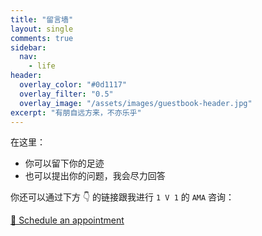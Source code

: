 ```yaml
---
title: "留言墙"
layout: single
comments: true
sidebar:
  nav:
    - life
header:
  overlay_color: "#0d1117"
  overlay_filter: "0.5"
  overlay_image: "/assets/images/guestbook-header.jpg"
excerpt: "有朋自远方来，不亦乐乎"
---
```


在这里：

* 你可以留下你的足迹
* 也可以提出你的问题，我会尽力回答

你还可以通过下方 👇 的链接跟我进行 `1 V 1` 的 `AMA` 咨询：

[📅 Schedule an appointment](https://cal.com/archer-xiaoa/ama)
